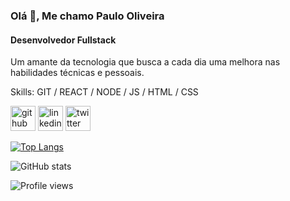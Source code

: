 ### Olá 👋, Me chamo Paulo Oliveira
#### Desenvolvedor Fullstack 
Um amante da tecnologia que busca a cada dia uma melhora nas habilidades técnicas e pessoais.

Skills: GIT / REACT / NODE / JS / HTML / CSS 



[<img src='https://cdn.jsdelivr.net/npm/simple-icons@3.0.1/icons/github.svg' alt='github' height='40'>](https://github.com/OliveiraPauloC)       [<img src='https://cdn.jsdelivr.net/npm/simple-icons@3.0.1/icons/linkedin.svg' alt='linkedin' height='40'>](https://www.linkedin.com/in/DevPaulo/)        [<img src='https://cdn.jsdelivr.net/npm/simple-icons@3.0.1/icons/twitter.svg' alt='twitter' height='40'>](https://twitter.com/OliveiraPauloC)  

[![Top Langs](https://github-readme-stats.vercel.app/api/top-langs/?username=OliveiraPauloC)](https://github.com/anuraghazra/github-readme-stats)

![GitHub stats](https://github-readme-stats.vercel.app/api?username=OliveiraPauloC&show_icons=true)  

![Profile views](https://gpvc.arturio.dev/OliveiraPauloC)  
